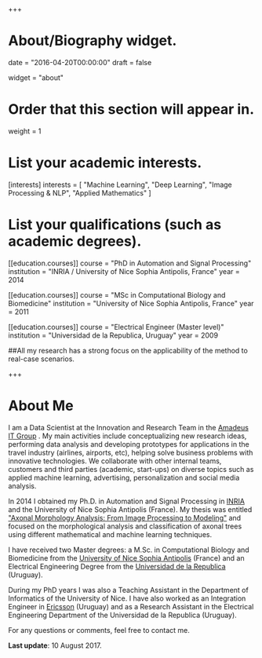 +++
# About/Biography widget.

date = "2016-04-20T00:00:00"
draft = false

widget = "about"

# Order that this section will appear in.
weight = 1

# List your academic interests.
[interests]
  interests = [
    "Machine Learning",
	"Deep Learning",
    "Image Processing & NLP",
    "Applied Mathematics"
  ]

# List your qualifications (such as academic degrees).
[[education.courses]]
  course = "PhD in Automation and Signal Processing"
  institution = "INRIA / University of Nice Sophia Antipolis, France"
  year = 2014

[[education.courses]]
  course = "MSc in Computational Biology and Biomedicine"
  institution = "University of Nice Sophia Antipolis,  France"
  year = 2011

[[education.courses]]
  course = "Electrical Engineer (Master level)"
  institution = "Universidad de la Republica, Uruguay"
  year = 2009


##All my research has a strong focus on the applicability of the method to real-case scenarios.
  
+++

# About Me

I am a Data Scientist at the Innovation and Research Team in the [Amadeus IT Group](http://www.amadeus.com/ "Amadeus's Homepage") . My main activities include conceptualizing new research ideas, performing data analysis and developing prototypes for applications in the travel industry (airlines, airports, etc), helping solve business problems
with innovative technologies. We collaborate with other internal teams, customers and third parties (academic, start-ups) on diverse topics such as applied machine learning, advertising, personalization and social media analysis.

In 2014 I obtained my Ph.D. in Automation and Signal Processing in [INRIA](https://www.inria.fr/centre/sophia "INRIA's Homepage") and the University of Nice Sophia Antipolis (France). My thesis was entitled ["Axonal Morphology Analysis: From Image Processing to Modeling"](https://hal.inria.fr/tel-01074620 "PhD Thesis") and focused on the morphological analysis and classification of axonal trees using different mathematical and machine learning techniques.

I have received two Master degrees: a M.Sc. in Computational Biology and Biomedicine from the  [University of Nice Sophia Antipolis](http://unice.fr/ "University of Nice Sophia Antipolis Homepage") (France)  and an Electrical Engineering Degree from the [Universidad de la Republica](http://www.universidad.edu.uy/ "Universidad de la Republica Homepage") (Uruguay).

During my PhD years I was also a Teaching Assistant in the Department of Informatics of the University of Nice. 
I have also worked as an Integration Engineer in [Ericsson](https://www.ericsson.com/uy "Ericsson's Homepage") (Uruguay) and as a Research Assistant in the Electrical Engineering Department of the Universidad de la Republica (Uruguay).

For any questions or comments, feel free to contact me.

**Last update**: 10 August 2017.